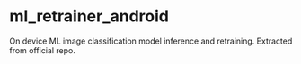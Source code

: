 # ml_retrainer_android

On device ML image classification model inference and retraining. Extracted from official repo.
